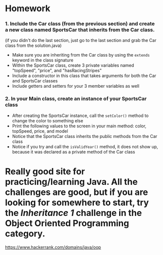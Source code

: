 # Homework

### 1. Include the Car class (from the previous section) and create a new class named SportsCar that inherits from the Car class. 
  (if you didn't do the last section, just go to the last section and grab the Car class from the solution.java)
  * Make sure you are inheriting from the Car class by using the `extends` keyword in the class signature
  * Within the SportsCar class, create 3 private variables named "topSpeed", "price", and "hasRacingStripes"
  * Include a constructor in this class that takes arguments for both the Car and SportsCar classes
  * Include getters and setters for your 3 member variables as well
  
  ### 2. In your Main class, create an instance of your SportsCar class
  * After creating the SportsCar instance, call the `setColor()` method to change the color to something else
  * Print the following values to the screen in your main method: color, topSpeed, price, and model
  * Notice that the SportsCar class inherits the public methods from the Car class
  * Notice if you try and call the `isValidYear()` method, it does not show up, because it was declared as a private method of the Car class



# Really good site for practicing/learning Java. All the challenges are good, but if you are looking for somewhere to start, try the _Inheritance 1_ challenge in the Object Oriented Programming category.
https://www.hackerrank.com/domains/java/oop
